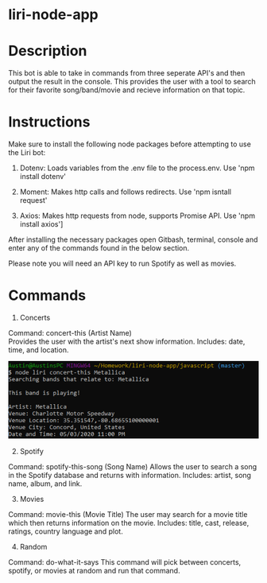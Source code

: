 # liri-node-app

# Description

This bot is able to take in commands from three seperate API's and then output the result in the console. This provides the user
with a tool to search for their favorite song/band/movie and recieve information on that topic.

# Instructions

Make sure to install the following node packages before attempting to use the Liri bot:

1. Dotenv: Loads variables from the .env file to the process.env. Use 'npm install dotenv'

2. Moment: Makes http calls and follows redirects. Use 'npm isntall request'

3. Axios: Makes http requests from node, supports Promise API. Use 'npm install axios']

After installing the necessary packages open Gitbash, terminal, console and enter any of the commands found in the below section.

Please note you will need an API key to run Spotify as well as movies.

# Commands

1. Concerts

  Command: concert-this (Artist Name)  
  Provides the user with the artist's next show information. Includes: date, time, and location.
  
  ![image of concerts](/assets/images/concert.png)
  
  2. Spotify
  
  Command: spotify-this-song (Song Name)
  Allows the user to search a song in the Spotify database and returns with information. Includes: artist, song name, album, and link.
  
  3. Movies
  
  Command: movie-this (Movie Title)
  The user may search for a movie title which then returns information on the movie.
  Includes: title, cast, release, ratings, country language and plot.
  
  4. Random
  
  Command: do-what-it-says
  This command will pick between concerts, spotify, or movies at random and run that command.

